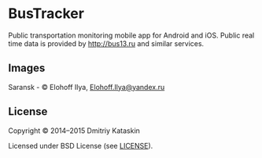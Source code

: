 BusTracker
======

Public transportation monitoring mobile app for Android and iOS. 
Public real time data is provided by http://bus13.ru and similar services.

## Images
Saransk - © Elohoff Ilya, Elohoff.Ilya@yandex.ru

## License

Copyright © 2014–2015 Dmitriy Kataskin

Licensed under BSD License (see [LICENSE](LICENSE)).
